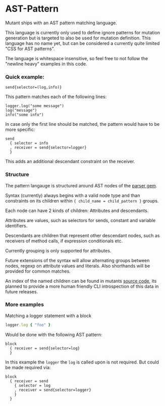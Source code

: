 # AST-Pattern

Mutant ships with an AST pattern matching language.

This language is currently only used to define ignore patterns for
mutation generation but is targeted to also be used for mutation
definition. This language has no name yet, but can be considered a
currently quite limited "CSS for AST patterns".

The language is whitespace insensitive, so feel free to not follow
the "newline heavy" examples in this code.

### Quick example:

```
send{selector=(log,info)}
```

This pattern matches each of the following lines:

```
logger.log("some message")
log("message")
info("some info")
```

In case only the first line should be matched, the pattern would have to be more
specific:

```
send
  { selector = info
  , receiver = send{selector=logger}
  }
```

This adds an additional descendant constraint on the receiver.

### Structure

The pattern langauge is structured around AST nodes of the
[parser gem](https://github.com/whitequark/parser/blob/master/doc/AST_FORMAT.md).

Syntax (currently) always begins with a valid node type and than
constraints on its children within `{ child_name = child_pattern }` groups.

Each node can have 2 kinds of children: Attributes and descendants.

Attributes are values, such as selectors for sends, constant and variable identifiers.

Descendants are children that represent other descendant nodes,
such as receivers of method calls, if expression conditionals etc.

Currently grouping is only supported for attributes.

Future extensions of the syntax will allow alternating groups between nodes,
regexp on attribute values and literals. Also shorthands will be provided for
common matches.

An index of the named children can be found in mutants
[source code](https://github.com/mbj/mutant/blob/1301e3d31d520f1dc60f409cbe792067fecbed08/lib/mutant/ast/structure.rb#L114-L876), its planned to provide a more human friendly CLI introspection
of this data in future releases.

### More examples

Matching a logger statement with a block

```ruby
logger.log { "foo" }
```

Would be done with the following AST pattern:

```
block
  { receiver = send{selector=log}
  }
```

In this example the `logger` the `log` is called upon is not required.
But could be made required via:

```
block
  { receiver = send
    { selector = log
    , receiver = send{selector=logger}
    }
  }
```

